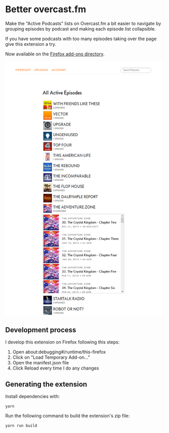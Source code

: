 # Better overcast.fm

Make the "Active Podcasts" lists on Overcast.fm a bit easier to navigate by grouping episodes by podcast and making each episode list collapsible.

If you have some podcasts with too many episodes taking over the page give this extension a try.

Now available on the [Firefox add-ons directory](https://addons.mozilla.org/en-US/firefox/addon/better-overcast/).

![](./active-episodes.png "Active Episodes")

## Development process

I develop this extension on Firefox following this steps:

1. Open about:debugging#/runtime/this-firefox
2. Click on "Load Temporary Add-on..."
3. Open the manifest.json file
4. Click Reload every time I do any changes

## Generating the extension

Install dependencies with:

```
yarn
```

Run the following command to build the extension's zip file:

```
yarn run build
```